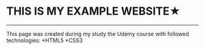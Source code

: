 # THIS IS MY EXAMPLE WEBSITE★

___
This page was created  during  my study the Udemy course with followed technologies:
*HTML5
*CSS3

